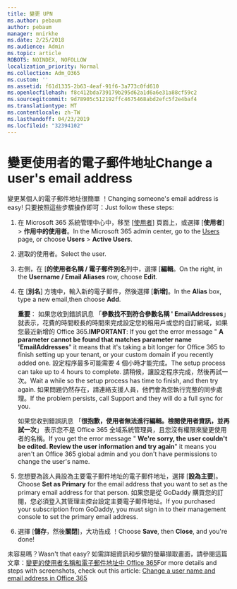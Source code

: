 ```yaml
---
title: 變更 UPN
ms.author: pebaum
author: pebaum
manager: mnirkhe
ms.date: 2/25/2018
ms.audience: Admin
ms.topic: article
ROBOTS: NOINDEX, NOFOLLOW
localization_priority: Normal
ms.collection: Adm_O365
ms.custom: ''
ms.assetid: f61d1335-2b63-4eaf-91f6-3a773c0fd610
ms.openlocfilehash: f8c412bda739179b295d62a1d6a6e31a88cf59c2
ms.sourcegitcommit: 9d78905c512192ffc4675468abd2efc5f2e4baf4
ms.translationtype: MT
ms.contentlocale: zh-TW
ms.lasthandoff: 04/23/2019
ms.locfileid: "32394102"
---
```

# <a name="change-a-users-email-address"></a><span data-ttu-id="f1764-102">變更使用者的電子郵件地址</span><span class="sxs-lookup"><span data-stu-id="f1764-102">Change a user's email address</span></span>

<span data-ttu-id="f1764-103">變更某個人的電子郵件地址很簡單 ！</span><span class="sxs-lookup"><span data-stu-id="f1764-103">Changing someone's email address is easy!</span></span> <span data-ttu-id="f1764-104">只要按照這些步驟操作即可：</span><span class="sxs-lookup"><span data-stu-id="f1764-104">Just follow these steps:</span></span>
  
1. <span data-ttu-id="f1764-105">在 Microsoft 365 系統管理中心中，移至 [[使用者](https://go.microsoft.com/fwlink/p/?linkid=834822)] 頁面上，或選擇 [**使用者**] \> **作用中的使用者**。</span><span class="sxs-lookup"><span data-stu-id="f1764-105">In the Microsoft 365 admin center, go to the [Users](https://go.microsoft.com/fwlink/p/?linkid=834822) page, or choose **Users** \> **Active Users**.</span></span>
    
2. <span data-ttu-id="f1764-106">選取的使用者。</span><span class="sxs-lookup"><span data-stu-id="f1764-106">Select the user.</span></span>
    
3. <span data-ttu-id="f1764-107">右側，在 [**的使用者名稱 / 電子郵件別名**列中，選擇 [**編輯**。</span><span class="sxs-lookup"><span data-stu-id="f1764-107">On the right, in the **Username / Email Aliases** row, choose **Edit**.</span></span>
    
4. <span data-ttu-id="f1764-108">在 [**別名**] 方塊中，輸入新的電子郵件，然後選擇 [**新增]**。</span><span class="sxs-lookup"><span data-stu-id="f1764-108">In the **Alias** box, type a new email,then choose **Add**.</span></span>
    
    <span data-ttu-id="f1764-109">**重要**： 如果您收到錯誤訊息 「**參數找不到符合參數名稱 ' EmailAddresses**」 就表示，花費的時間較長的時間來完成設定您的租用戶或您的自訂網域，如果您最近新增的 Office 365.</span><span class="sxs-lookup"><span data-stu-id="f1764-109">**IMPORTANT**: If you get the error message " **A parameter cannot be found that matches parameter name 'EmailAddresses**" it means that it's taking a bit longer for Office 365 to finish setting up your tenant, or your custom domain if you recently added one.</span></span> <span data-ttu-id="f1764-110">設定程序最多可能需要 4 個小時才能完成。</span><span class="sxs-lookup"><span data-stu-id="f1764-110">The setup process can take up to 4 hours to complete.</span></span> <span data-ttu-id="f1764-111">請稍候，讓設定程序完成，然後再試一次。</span><span class="sxs-lookup"><span data-stu-id="f1764-111">Wait a while so the setup process has time to finish, and then try again.</span></span> <span data-ttu-id="f1764-112">如果問題仍然存在，請連絡支援人員，他們會為您執行完整的同步處理。</span><span class="sxs-lookup"><span data-stu-id="f1764-112">If the problem persists, call Support and they will do a full sync for you.</span></span>
    
    <span data-ttu-id="f1764-113">如果您收到錯誤訊息 「**很抱歉，使用者無法進行編輯。檢閱使用者資訊，並再試一次**」 表示您不是 Office 365 全域系統管理員，且您沒有權限來變更使用者的名稱。</span><span class="sxs-lookup"><span data-stu-id="f1764-113">If you get the error message " **We're sorry, the user couldn't be edited. Review the user information and try again**" it means you aren't an Office 365 global admin and you don't have permissions to change the user's name.</span></span>
    
5. <span data-ttu-id="f1764-114">您想要為該人員設為主要電子郵件地址的電子郵件地址，選擇 [**設為主要**]。</span><span class="sxs-lookup"><span data-stu-id="f1764-114">Choose **Set as Primary** for the email address that you want to set as the primary email address for that person.</span></span> <span data-ttu-id="f1764-115">如果您是從 GoDaddy 購買您的訂閱，您必須登入其管理主控台設定主要電子郵件地址。</span><span class="sxs-lookup"><span data-stu-id="f1764-115">If you purchased your subscription from GoDaddy, you must sign in to their management console to set the primary email address.</span></span> 
    
6. <span data-ttu-id="f1764-116">選擇 [**儲存**，然後**關閉**]，大功告成 ！</span><span class="sxs-lookup"><span data-stu-id="f1764-116">Choose **Save**, then **Close**, and you're done!</span></span>
    
<span data-ttu-id="f1764-117">未容易嗎？</span><span class="sxs-lookup"><span data-stu-id="f1764-117">Wasn't that easy?</span></span> <span data-ttu-id="f1764-118">如需詳細資訊和步驟的螢幕擷取畫面，請參閱這篇文章：[變更的使用者名稱和電子郵件地址中 Office 365](https://support.office.com/article/Change-a-user-name-and-email-address-in-Office-365-fb5ac074-e203-4e1f-9843-b9d1a3e03297.aspx)</span><span class="sxs-lookup"><span data-stu-id="f1764-118">For more details and steps with screenshots, check out this article: [Change a user name and email address in Office 365](https://support.office.com/article/Change-a-user-name-and-email-address-in-Office-365-fb5ac074-e203-4e1f-9843-b9d1a3e03297.aspx)</span></span>
  

